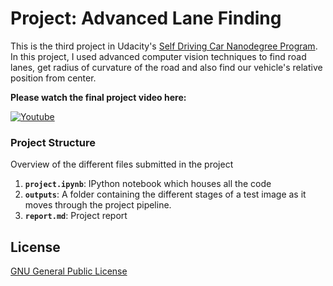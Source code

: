 # Project: Advanced Lane Finding
This is the third project in Udacity's [Self Driving Car Nanodegree Program](http://udacity.com/drive). In this project, I used advanced computer vision techniques to find road lanes, get radius of curvature of the road and also find our vehicle's relative position from center.

**Please watch the final project video here:**

[![Youtube](outputs/youtube.jpg)](https://youtu.be/1BnR208cy7Q)

### Project Structure
Overview of the different files submitted in the project

1. **`project.ipynb`**: IPython notebook which houses all the code
2. **`outputs`**: A folder containing the different stages of a test image as it moves through the project pipeline.
3. **`report.md`**: Project report


## License
[GNU General Public License](http://choosealicense.com/licenses/gpl-3.0/#)
